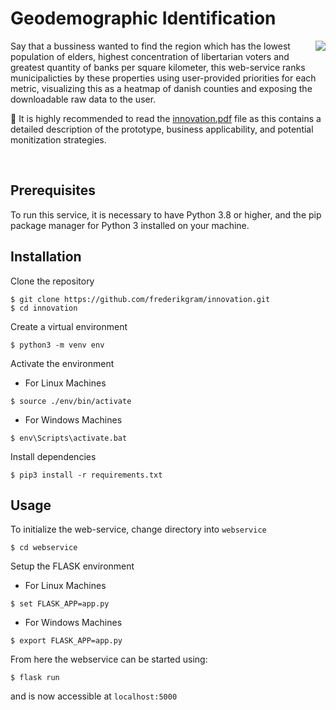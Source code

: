 # Geodemographic Identification
<img align="right" src="https://github.com/frederikgram/Geodemographic_Identification/blob/master/example.jpg?raw=true)">

Say that a bussiness wanted to find the region which has the lowest population of elders, highest concentration of libertarian voters and greatest quantity of banks per square kilometer, this web-service ranks municipalicties by these properties using user-provided priorities for each metric, visualizing this as a heatmap of danish counties and exposing the downloadable raw data to the user.


📌 It is highly recommended to read the [innovation.pdf](https://github.com/frederikgram/Geodemographic-Identification-Protoype-and-Report/blob/master/innovation.pdf) file as this contains a detailed description of the prototype, business applicability, and potential monitization strategies. 



<br>

## Prerequisites
To run this service, it is necessary to have Python 3.8 or higher, and the pip package manager for Python 3 installed on your machine.
## Installation
Clone the repository
```
$ git clone https://github.com/frederikgram/innovation.git
$ cd innovation
```

Create a virtual environment

```
$ python3 -m venv env
```

Activate the environment
- For Linux Machines

```
$ source ./env/bin/activate
```

- For Windows Machines

```
$ env\Scripts\activate.bat
```

Install dependencies

```
$ pip3 install -r requirements.txt
```

## Usage
To initialize the web-service, change directory into `webservice`
```
$ cd webservice
```

Setup the FLASK environment

- For Linux Machines

```
$ set FLASK_APP=app.py
```
- For Windows Machines

```
$ export FLASK_APP=app.py
```
From here the webservice can be started using:
```
$ flask run
```
and is now accessible at `localhost:5000`
